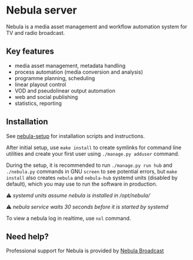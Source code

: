 Nebula server
=============

Nebula is a media asset management and workflow automation system for TV and radio broadcast.

Key features
------------

 - media asset management, metadata handling
 - process automation (media conversion and analysis)
 - programme planning, scheduling
 - linear playout control
 - VOD and pseudolinear output automation
 - web and social publishing
 - statistics, reporting

Installation
------------

See [nebula-setup](https://github.com/nebulabroadcast/nebula-setup)
for installation scripts and instructions.

After initial setup, use `make install` to create symlinks for command line utilities
and create your first user using `./manage.py adduser` command.

During the setup, it is recommended to run `./manage.py run hub` and `./nebula.py` commands in
GNU `screen` to see potential errors, but `make install` also creates `nebula` and `nebula-hub`
systemd units (disabled by default), which you may use to run the software in production.

:warning: *systemd units assume nebula is installed in /opt/nebula/*

:warning: *nebula service waits 30 seconds before it is started by systemd*

To view a nebula log in realtime, use `nxl` command.

Need help?
----------

Professional support for Nebula is provided by [Nebula Broadcast](https://nebulabroadcast.com)

